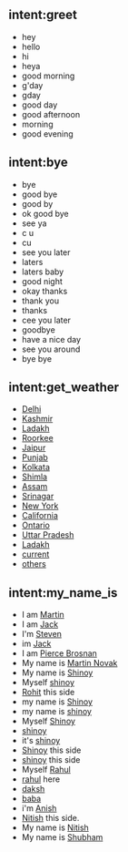 ## intent:greet
- hey
- hello
- hi
- heya
- good morning
- g'day
- gday
- good day
- good afternoon
- morning
- good evening

## intent:bye
- bye
- good bye
- good by
- ok good bye
- see ya
- c u
- cu
- see you later
- laters
- laters baby
- good night
- okay thanks
- thank you
- thanks
- cee you later
- goodbye
- have a nice day
- see you around
- bye bye

## intent:get_weather
- [Delhi](STATE)
- [Kashmir](STATE)
- [Ladakh](STATE)
- [Roorkee](STATE)
- [Jaipur](STATE)
- [Punjab](STATE)
- [Kolkata](STATE)
- [Shimla](STATE)
- [Assam](STATE)
- [Srinagar](STATE)
- [New York](STATE)
- [California](STATE)
- [Ontario](STATE)
- [Uttar Pradesh](STATE)
- [Ladakh](STATE)
- [current](current)
- [others](others)

## intent:my_name_is
- I am [Martin](PERSON)
- I am [Jack](PERSON)
- I'm [Steven](PERSON)
- im [Jack](PERSON)
- I am [Pierce Brosnan](PERSON)
- My name is [Martin Novak](PERSON)
- My name is [Shinoy](PERSON)
- Myself [shinoy](PERSON:Shinoy)
- [Rohit](PERSON) this side
- my name is [Shinoy](PERSON)
- my name is [shinoy](PERSON:Shinoy)
- Myself [Shinoy](PERSON)
- [shinoy](PERSON:Shinoy)
- it's [shinoy](PERSON:Shinoy)
- [Shinoy](PERSON) this side
- [shinoy](PERSON:Shinoy) this side
- Myself [Rahul](PERSON)
- [rahul](PERSON) here
- [daksh](PERSON:)
- [baba](PERSON)
- i'm [Anish](PERSON)
- [Nitish](PERSON) this side.
- My name is [Nitish](PERSON)
- My name is [Shubham](PERSON)
